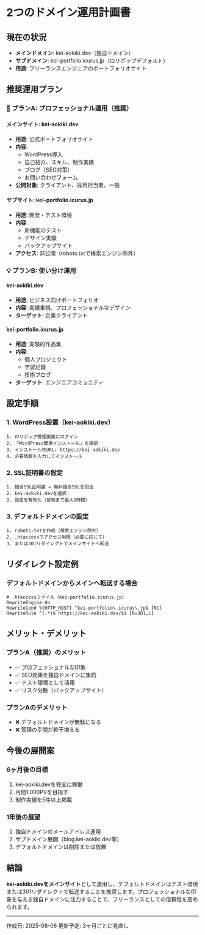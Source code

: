# 2つのドメイン運用計画書

## 現在の状況
- **メインドメイン**: kei-aokiki.dev（独自ドメイン）
- **サブドメイン**: kei-portfolio.icurus.jp（ロリポップデフォルト）
- **用途**: フリーランスエンジニアのポートフォリオサイト

## 推奨運用プラン

### 🎯 プランA: プロフェッショナル運用（推奨）

#### メインサイト: kei-aokiki.dev
- **用途**: 公式ポートフォリオサイト
- **内容**: 
  - WordPress導入
  - 自己紹介、スキル、制作実績
  - ブログ（SEO対策）
  - お問い合わせフォーム
- **公開対象**: クライアント、採用担当者、一般

#### サブサイト: kei-portfolio.icurus.jp
- **用途**: 開発・テスト環境
- **内容**:
  - 新機能のテスト
  - デザイン実験
  - バックアップサイト
- **アクセス**: 非公開（robots.txtで検索エンジン除外）

### 💡 プランB: 使い分け運用

#### kei-aokiki.dev
- **用途**: ビジネス向けポートフォリオ
- **内容**: 実績重視、プロフェッショナルなデザイン
- **ターゲット**: 企業クライアント

#### kei-portfolio.icurus.jp  
- **用途**: 実験的作品集
- **内容**: 
  - 個人プロジェクト
  - 学習記録
  - 技術ブログ
- **ターゲット**: エンジニアコミュニティ

## 設定手順

### 1. WordPress設置（kei-aokiki.dev）
```
1. ロリポップ管理画面にログイン
2. 「WordPress簡単インストール」を選択
3. インストール先URL: https://kei-aokiki.dev
4. 必要情報を入力してインストール
```

### 2. SSL証明書の設定
```
1. 独自SSL証明書 → 無料独自SSLを設定
2. kei-aokiki.devを選択
3. 設定を有効化（反映まで最大1時間）
```

### 3. デフォルトドメインの設定
```
1. robots.txtを作成（検索エンジン除外）
2. .htaccessでアクセス制限（必要に応じて）
3. または301リダイレクトでメインサイトへ転送
```

## リダイレクト設定例

### デフォルトドメインからメインへ転送する場合
```htaccess
# .htaccessファイル（kei-portfolio.icurus.jp）
RewriteEngine On
RewriteCond %{HTTP_HOST} ^kei-portfolio\.icurus\.jp$ [NC]
RewriteRule ^(.*)$ https://kei-aokiki.dev/$1 [R=301,L]
```

## メリット・デメリット

### プランA（推奨）のメリット
- ✅ プロフェッショナルな印象
- ✅ SEO効果を独自ドメインに集約
- ✅ テスト環境として活用
- ✅ リスク分散（バックアップサイト）

### プランAのデメリット
- ❌ デフォルトドメインが無駄になる
- ❌ 管理の手間が若干増える

## 今後の展開案

### 6ヶ月後の目標
1. kei-aokiki.devを完全に稼働
2. 月間1,000PVを目指す
3. 制作実績を5件以上掲載

### 1年後の展望
1. 独自ドメインのメールアドレス運用
2. サブドメイン展開（blog.kei-aokiki.dev等）
3. デフォルトドメインは削除または放置

## 結論

**kei-aokiki.devをメインサイト**として運用し、デフォルトドメインはテスト環境または301リダイレクトで転送することを推奨します。プロフェッショナルな印象を与える独自ドメインに注力することで、フリーランスとしての信頼性を高められます。

---
作成日: 2025-08-06
更新予定: 3ヶ月ごとに見直し